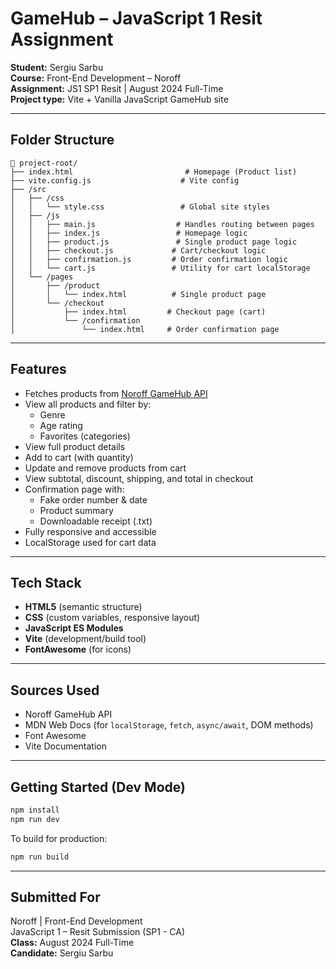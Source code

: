 # GameHub – JavaScript 1 Resit Assignment

**Student:** Sergiu Sarbu  
**Course:** Front-End Development – Noroff  
**Assignment:** JS1 SP1 Resit | August 2024 Full-Time  
**Project type:** Vite + Vanilla JavaScript GameHub site  

---

## Folder Structure

```
📁 project-root/
├── index.html                         # Homepage (Product list)
├── vite.config.js                    # Vite config
├── /src
│   ├── /css
│   │   └── style.css                 # Global site styles
│   ├── /js
│   │   ├── main.js                  # Handles routing between pages
│   │   ├── index.js                 # Homepage logic
│   │   ├── product.js               # Single product page logic
│   │   ├── checkout.js             # Cart/checkout logic
│   │   ├── confirmation.js         # Order confirmation logic
│   │   └── cart.js                 # Utility for cart localStorage
│   └── /pages
│       ├── /product
│       │   └── index.html          # Single product page
│       └── /checkout
│           ├── index.html         # Checkout page (cart)
│           └── /confirmation
│               └── index.html     # Order confirmation page
```

---

##  Features

- Fetches products from [Noroff GameHub API](https://api.noroff.dev/api/v1/gamehub)
- View all products and filter by:
  - Genre
  - Age rating
  - Favorites (categories)
- View full product details
- Add to cart (with quantity)
- Update and remove products from cart
- View subtotal, discount, shipping, and total in checkout
- Confirmation page with:
  - Fake order number & date
  - Product summary
  - Downloadable receipt (.txt)
- Fully responsive and accessible
- LocalStorage used for cart data

---

##  Tech Stack

- **HTML5** (semantic structure)
- **CSS** (custom variables, responsive layout)
- **JavaScript ES Modules**
- **Vite** (development/build tool)
- **FontAwesome** (for icons)

---

##  Sources Used

- Noroff GameHub API  
- MDN Web Docs (for `localStorage`, `fetch`, `async/await`, DOM methods)  
- Font Awesome  
- Vite Documentation  
 

---

##  Getting Started (Dev Mode)

```bash
npm install
npm run dev
```

To build for production:
```bash
npm run build
```

---

##  Submitted For

Noroff | Front-End Development  
JavaScript 1 – Resit Submission (SP1 - CA)  
**Class:** August 2024 Full-Time  
**Candidate:** Sergiu Sarbu
